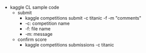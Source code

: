 


- kaggle CL sample code
  - submit 
    - kaggle competitions submit -c titanic -f -m "comments"
    - -c: competition name
    - -f: file name
    - -m: message 
  - confirm score
    - kaggle competitions submissions -c titanic